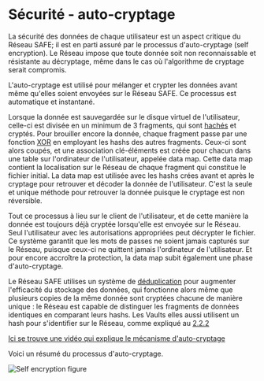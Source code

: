 # Sécurité - auto-cryptage
La sécurité des données de chaque utilisateur est un aspect critique du Réseau SAFE; il est en parti assuré par le processus d'auto-cryptage (self encryption). Le Réseau impose que toute donnée soit non reconnaissable et résistante au décryptage, même dans le cas où l'algorithme de cryptage serait compromis.

L'auto-cryptage est utilisé pour mélanger et crypter les données avant même qu'elles soient envoyées sur le Réseau SAFE. Ce processus est automatique et instantané.

Lorsque la donnée est sauvegardée sur le disque virtuel de l'utilisateur, celle-ci est divisée en un minimum de 3 fragments, qui sont [hachés](http://fr.wikipedia.org/wiki/Fonction_de_hachage) et cryptés. Pour brouiller encore la donnée, chaque fragment passe par une fonction [XOR](http://fr.wikipedia.org/wiki/Fonction_OU_exclusif) en employant les hashs des autres fragments.
Ceux-ci sont alors coupés, et une association clé-éléments est créée pour chacun dans une table sur l'ordinateur de l'utilisateur, appelée data map. Cette data map contient la localisation sur le Réseau de chaque fragment qui constitue le fichier initial. La data map est utilisée avec les hashs crées avant et après le cryptage pour retrouver et décoder la donnée de l'utilisateur. C'est la seule et unique méthode pour retrouver la donnée puisque le cryptage est non réversible.

Tout ce processus à lieu sur le client de l'utilisateur, et de cette manière la donnée est toujours déjà cryptée lorsqu'elle est envoyée sur le Réseau. Seul l'utilisateur avec les autorisations appropriées peut décrypter le fichier. Ce système garantit que les mots de passes ne soient jamais capturés sur le Réseau, puisque ceux-ci ne quittent jamais l'ordinateur de l'utilisateur. Et pour encore accroître la protection, la data map subit également une phase d'auto-cryptage.

Le Réseau SAFE utilises un système de [déduplication](http://fr.wikipedia.org/wiki/D%C3%A9duplication) pour augmenter l'efficacité du stockage des données, qui fonctionne alors même que plusieurs copies de la même donnée sont cryptées chacune de manière unique : le Réseau est capable de distinguer les fragments de données identiques en comparant leurs hashs. Les Vaults elles aussi utilisent un hash pour s'identifier sur le Réseau, comme expliqué au [2.2.2](./guaranteed_vault_identification.html)


[Ici se trouve une vidéo qui explique le mécanisme d'auto-cryptage](https://www.youtube.com/watch?v=Jnvwv4z17b4)

Voici un résumé du processus d'auto-cryptage.

![Self encryption figure](./img/self-encryption.png)
